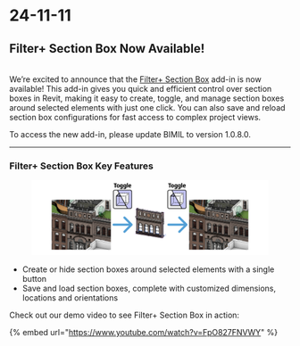 # 24-11-11

## Filter+ Section Box Now Available!

\
We’re excited to announce that the [Filter+ Section Box](https://bimil.gitbook.io/docs/add-ins/filter-plus-section-box) add-in is now available! This add-in gives you quick and efficient control over section boxes in Revit, making it easy to create, toggle, and manage section boxes around selected elements with just one click. You can also save and reload section box configurations for fast access to complex project views.



To access the new add-in, please update BIMIL to version 1.0.8.0.



***



### Filter+ Section Box Key Features

<figure><img src="../../.gitbook/assets/image (11).png" alt=""><figcaption></figcaption></figure>

* Create or hide section boxes around selected elements with a single button
* Save and load section boxes, complete with customized dimensions, locations and orientations

Check out our demo video to see Filter+ Section Box in action:

{% embed url="https://www.youtube.com/watch?v=FpO827FNVWY" %}

